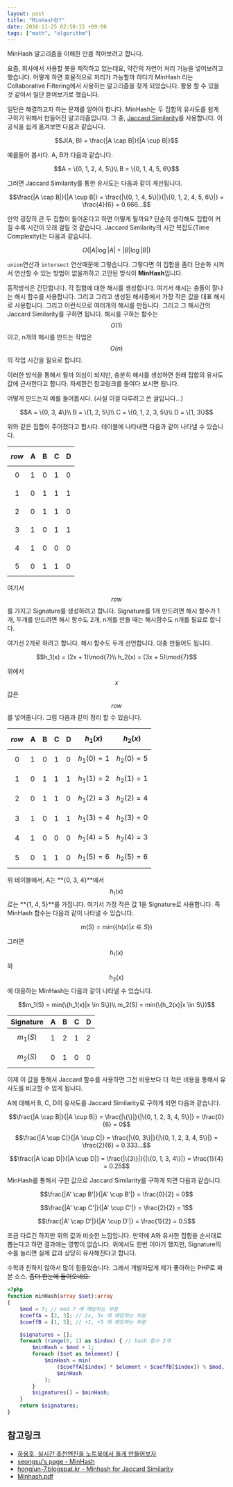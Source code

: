 ```yaml
---
layout: post
title: "MinHash란?"
date: 2016-11-25 02:50:15 +09:00
tags: ["math", "algorithm"]
---
```


MinHash 알고리즘을 이해한 만큼 적어보려고 합니다.

요즘, 회사에서 사용할 봇을 제작하고 있는데요, 약간의 자연어 처리 기능을 넣어보려고 했습니다. 어떻게 하면 효율적으로
처리가 가능할까 하다가 MinHash 라는 Collaborative Filtering에서 사용하는 알고리즘을 찾게 되었습니다. 활용 할 수 있을
것 같아서 일단 뜯어보기로 했습니다.

일단은 해결하고자 하는 문제를 알아야 합니다. MinHash는 두 집합의 유사도를 쉽게 구하기 위해서 만들어진 알고리즘입니다.
그 중, [Jaccard Similarity](https://en.wikipedia.org/wiki/Jaccard_index)를 사용합니다. 이 공식을 쉽게 옮겨보면 다음과
같습니다.

$$J(A, B) = \frac{|A \cap B|}{|A \cup B|}$$

예를들어 봅시다. A, B가 다음과 같습니다.

$$A = \{0, 1, 2, 4, 5\}\\
B = \{0, 1, 4, 5, 6\}$$

그러면 Jaccard Similarity를 통한 유사도는 다음과 같이 계산됩니다.

$$\frac{|A \cap B|}{|A \cup B|} = \frac{|\{0, 1, 4, 5\}|}{|\{0, 1, 2, 4, 5, 6\}|} = \frac{4}{6} = 0.666...$$

만약 굉장히 큰 두 집합이 들어온다고 하면 어떻게 될까요? 단순히 생각해도 집합이 커질 수록 시간이 오래 걸릴 것 같습니다.
Jaccard Similarity의 시간 복잡도(Time Complexity)는 다음과 같습니다.

$$O(|A|\log|A| + |B|\log|B|)$$

`union`연산과 `intersect` 연산때문에 그렇습니다. 그렇다면 이 집합을 좀더 단순화 시켜서 연산할 수 있는 방법이 없을까하고
고안된 방식이 **MinHash**입니다.

동작방식은 간단합니다. 각 집합에 대한 해시를 생성합니다. 여기서 해시는 충돌이 잘나는 해시 함수를 사용합니다. 그리고
그리고 생성된 해시중에서 가장 작은 값을 대표 해시로 사용합니다. 그리고 이런식으로 여러개의 해시를 만듭니다. 그리고
그 해시간의 Jaccard Similarity를 구하면 됩니다. 해시를 구하는 함수는 $$O(1)$$이고, n개의 해시를 만드는 작업은
$$O(n)$$의 작업 시간을 필요로 합니다.

이러한 방식을 통해서 될까 의심이 되지만, 충분히 해시를 생성하면 원래 집합의 유사도 값에 근사한다고 합니다. 자세한건
참고링크를 들여다 보시면 됩니다.

어떻게 만드는지 예를 들어봅시다. (사실 이걸 다루려고 쓴 글입니다...)

$$A = \{0, 3, 4\}\\
B = \{1, 2, 5\}\\
C = \{0, 1, 2, 3, 5\}\\
D = \{1, 3\}$$

위와 같은 집합이 주어졌다고 합시다. 테이블에 나타내면 다음과 같이 나타낼 수 있습니다.

|$$row$$| A | B | C | D |
|-------|---|---|---|---|
| $$0$$ | 1 | 0 | 1 | 0 |
| $$1$$ | 0 | 1 | 1 | 1 |
| $$2$$ | 0 | 1 | 1 | 0 |
| $$3$$ | 1 | 0 | 1 | 1 |
| $$4$$ | 1 | 0 | 0 | 0 |
| $$5$$ | 0 | 1 | 1 | 0 |

여기서 $$row$$를 가지고 Signature를 생성하려고 합니다. Signature를 1개 만드려면 해시 함수가 1개, 두개를 만드려면 해시
함수도 2개, n개를 만들 때는 해시함수도 n개를 필요로 합니다.

여기선 2개로 하려고 합니다. 해시 함수도 두개 선언합니다. 대충 만들어도 됩니다.

$$h_1(x) = (2x + 1)\mod{7}\\
h_2(x) = (3x + 5)\mod{7}$$

위에서 $$x$$값은 $$row$$를 넣어줍니다. 그럼 다음과 같이 정리 할 수 있습니다. 

|$$row$$| A | B | C | D |  $$h_1(x)$$  |  $$h_2(x)$$  |
|-------|---|---|---|---|--------------|--------------|
| $$0$$ | 1 | 0 | 1 | 0 |$$h_1(0)=1$$  |$$h_2(0)=5$$  |
| $$1$$ | 0 | 1 | 1 | 1 |$$h_1(1)=2$$  |$$h_2(1)=1$$  |
| $$2$$ | 0 | 1 | 1 | 0 |$$h_1(2)=3$$  |$$h_2(2)=4$$  |
| $$3$$ | 1 | 0 | 1 | 1 |$$h_1(3)=4$$  |$$h_2(3)=0$$  |
| $$4$$ | 1 | 0 | 0 | 0 |$$h_1(4)=5$$  |$$h_2(4)=3$$  |
| $$5$$ | 0 | 1 | 1 | 0 |$$h_1(5)=6$$  |$$h_2(5)=6$$  |

위 테이블에서, A는 **{0, 3, 4}**에서 $$h_1(x)$$로는 **{1, 4, 5}**를 가집니다. 여기서 가장 작은 값 1을 Signature로
사용합니다. 즉 MinHash 함수는 다음과 같이 나타낼 수 있습니다.

$$m(S) = min(\{h(x)|x \in S\})$$

그러면 $$h_1(x)$$와 $$h_2(x)$$에 대응하는 MinHash는 다음과 같이 나타낼 수 있습니다.

$$m_1(S) = min(\{h_1(x)|x \in S\})\\
m_2(S) = min(\{h_2(x)|x \in S\})$$

|Signature | A | B | C | D |
|----------|---|---|---|---|
|$$m_1(S)$$| 1 | 2 | 1 | 2 |
|$$m_2(S)$$| 0 | 1 | 0 | 0 |

이제 이 값을 통해서 Jaccard 함수를 사용하면 그전 비용보다 더 적은 비용을 통해서 유사도를 비교할 수 있게 됩니다.

A에 대해서 B, C, D의 유사도를 Jaccard Similarity로 구하게 되면 다음과 같습니다.

$$\frac{|A \cap B|}{|A \cup B|} = \frac{|\{\}|}{|\{0, 1, 2, 3, 4, 5\}|} = \frac{0}{6} = 0$$

$$\frac{|A \cap C|}{|A \cup C|} = \frac{|\{0, 3\}|}{|\{0, 1, 2, 3, 4, 5\}|} = \frac{2}{6} = 0.333...$$

$$\frac{|A \cap D|}{|A \cup D|} = \frac{|\{3\}|}{|\{0, 1, 3, 4\}|} = \frac{1}{4} = 0.25$$

MinHash를 통해서 구한 값으로 Jaccard Similarity를 구하게 되면 다음과 같습니다.

$$\frac{|A' \cap B'|}{|A' \cup B'|} = \frac{0}{2} = 0$$

$$\frac{|A' \cap C'|}{|A' \cup C'|} = \frac{2}{2} = 1$$

$$\frac{|A' \cap D'|}{|A' \cup D'|} = \frac{1}{2} = 0.5$$

조금 다르긴 하지만 위의 값과 비슷한 느낌입니다. 만약에 A와 유사한 집합을 순서대로 뽑는다고 하면 결과에는 영향이
없습니다. 위에서도 한번 이야기 했지만, Signature의 수를 늘리면 실제 값과 상당히 유사해진다고 합니다.

수학과 친하지 않아서 많이 힘들었습니다. 그래서 개발자답게 제가 좋아하는 PHP로 짜본 소스. ~~좀더 한눈에 들어오네요.~~

```php
<?php
function minHash(array $set):array
{
    $mod = 7; // mod 7 에 해당하는 부분
    $coeffA = [2, 3]; // 2x, 3x 에 해당하는 부분
    $coeffB = [1, 5]; // +1, +5 에 해당하는 부분

    $signatures = [];
    foreach (range(0, 1) as $index) { // hash 함수 2개
        $minHash = $mod + 1;
        foreach ($set as $element) {
            $minHash = min(
                ($coeffA[$index] * $element + $coeffB[$index]) % $mod,
                $minHash
            );
        }
        $signatures[] = $minHash;
    }
    return $signatures;
}
```

## 참고링크

- [하용호, 실시간 추천엔진을 노트북에서 돌게 만들어보자](http://www.numberworks.io/blog/2015/9/17/--1)
- [seongsu's page - MinHash](http://www.senux.com/blog/?u=e2870907f17111e3a647f1ee6bd93eb4)
- [hongjun-7.blogspat.kr - Minhash for Jaccard Similarity](http://hongjun-7.blogspot.kr/2015/02/minhash-for-jaccard-similarity.html)
- [Minhash.pdf](https://www.cs.utah.edu/~jeffp/teaching/cs5955/L5-Minhash.pdf)
